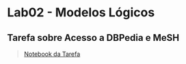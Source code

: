# Lab02 - Modelos Lógicos

## Tarefa sobre Acesso a DBPedia e MeSH

>
> [Notebook da Tarefa](notebooks/lab-logic-model-dbpedia.ipynb)

